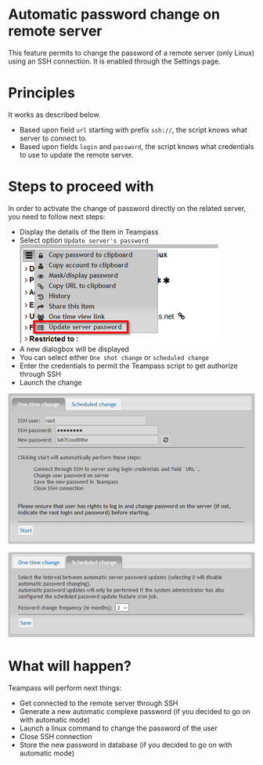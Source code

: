 
# Automatic password change on remote server

This feature permits to change the password of a remote server (only Linux) using an SSH connection. It is enabled through the Settings page.

# Principles

It works as described below.

* Based upon field `url` starting with prefix `ssh://`, the script knows what server to connect to.
* Based upon fields `login` and `password`, the script knows what credentials to use to update the remote server.

# Steps to proceed with

In order to activate the change of password directly on the related server, you need to follow next steps:

* Display the details of the Item in Teampass
* Select option `Update server's password`
![Screenshot](../img/feat-remo-1.png)
* A new dialogbox will be displayed
* You can select either `One shot change` or `scheduled change`
* Enter the credentials to permit the Teampass script to get authorize through SSH
* Launch the change

![Screenshot](../img/feat-remo-2.png)

![Screenshot](../img/feat-remo-3.png)


# What will happen?

Teampass will perform next things:

* Get connected to the remote server through SSH
* Generate a new automatic complexe password (if you decided to go on with automatic mode)
* Launch a linux command to change the password of the user
* Close SSH connection
* Store the new password in database (if you decided to go on with automatic mode)